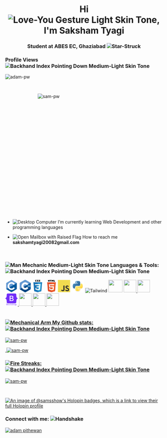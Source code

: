 <h1 align="center">Hi <img src="https://raw.githubusercontent.com/Tarikul-Islam-Anik/Animated-Fluent-Emojis/master/Emojis/Hand%20gestures/Love-You%20Gesture%20Light%20Skin%20Tone.png" alt="Love-You Gesture Light Skin Tone" width="25" height="25" />, I'm Saksham Tyagi</h1>
<h3 align="center">Student at ABES EC, Ghaziabad <img src="https://raw.githubusercontent.com/Tarikul-Islam-Anik/Animated-Fluent-Emojis/master/Emojis/Smilies/Star-Struck.png" alt="Star-Struck" width="25" height="25" /></h3>

<p align="right"> <h3>Profile Views <img src="https://raw.githubusercontent.com/Tarikul-Islam-Anik/Animated-Fluent-Emojis/master/Emojis/Hand%20gestures/Backhand%20Index%20Pointing%20Down%20Medium-Light%20Skin%20Tone.png" alt="Backhand Index Pointing Down Medium-Light Skin Tone" width="25" height="25" /></h3> <img src="https://komarev.com/ghpvc/?username=SamsShow&label=Profile%20views&color=0e75b6&style=flat"
    alt="adam-pw" /> 
  </p>

<br>

<p><img align="right" src="https://github.com/Adam-pw/Adam-pw/blob/main/animation_500_kxa883sd.gif" alt="sam-pw" width="400" height="400"/></p>


- <img src="https://raw.githubusercontent.com/Tarikul-Islam-Anik/Animated-Fluent-Emojis/master/Emojis/Objects/Desktop%20Computer.png" alt="Desktop Computer" width="25" height="25" /> I’m currently learning Web Development and other programming languages

- <img src="https://raw.githubusercontent.com/Tarikul-Islam-Anik/Animated-Fluent-Emojis/master/Emojis/Objects/Open%20Mailbox%20with%20Raised%20Flag.png" alt="Open Mailbox with Raised Flag" width="25" height="25" /> How to reach me **sakshamtyagi20082gmail.com**


<br>

<h3 align="left"><img src="https://raw.githubusercontent.com/Tarikul-Islam-Anik/Animated-Fluent-Emojis/master/Emojis/People%20with%20professions/Man%20Mechanic%20Medium-Light%20Skin%20Tone.png" alt="Man Mechanic Medium-Light Skin Tone" width="25" height="25" /> Languages & Tools: <img src="https://raw.githubusercontent.com/Tarikul-Islam-Anik/Animated-Fluent-Emojis/master/Emojis/Hand%20gestures/Backhand%20Index%20Pointing%20Down%20Medium-Light%20Skin%20Tone.png" alt="Backhand Index Pointing Down Medium-Light Skin Tone" width="25" height="25" /></h3>
<p align="left">
    <img src="https://raw.githubusercontent.com/devicons/devicon/master/icons/c/c-original.svg"
      alt="c" width="40" height="40" />
    <img src="https://raw.githubusercontent.com/devicons/devicon/master/icons/cplusplus/cplusplus-original.svg"
      alt="cplusplus" width="40" height="40" /><img
      src="https://raw.githubusercontent.com/devicons/devicon/master/icons/css3/css3-original-wordmark.svg" alt="css3"
      width="40" height="40" /> <img
      src="https://raw.githubusercontent.com/devicons/devicon/master/icons/html5/html5-original-wordmark.svg"
      alt="html5" width="40" height="40" /><img
      src="https://raw.githubusercontent.com/devicons/devicon/master/icons/javascript/javascript-original.svg"
      alt="javascript" width="40" height="40" /> 
<img
      src="https://raw.githubusercontent.com/devicons/devicon/master/icons/python/python-original.svg" alt="python"
      width="40" height="40" />
      <img src="https://upload.wikimedia.org/wikipedia/commons/d/d5/Tailwind_CSS_Logo.svg" alt="Tailwind"
       width="40" height="40" />
    <img src = "https://cdn.freebiesupply.com/logos/large/2x/react-logo-png-transparent.png" width="45" height="40" /> </a> <a href="sakshmtyagi.me" target="_blank"
    rel="noreferrer"> 
        <img src = "https://cdn.icon-icons.com/icons2/2415/PNG/512/typescript_plain_logo_icon_146316.png" width="40" height="40" /> </a> <a href="sakshmtyagi.me" target="_blank"
    rel="noreferrer">
    <img src = "https://icon-icons.com/downloadimage.php?id=130156&root=2107/PNG/512/&file=file_type_solidity_icon_130156.png" width="40" height="40" /> </a> <a href="sakshmtyagi.me" target="_blank"
    rel="noreferrer">
<br>
    <img src="https://raw.githubusercontent.com/devicons/devicon/master/icons/bootstrap/bootstrap-plain-wordmark.svg"
      alt="bootstrap" width="40" height="40" /> </a> <a href="sakshamtyagi.me" target="_blank"
    rel="noreferrer"> 
    <img src = "https://www.saashub.com/images/app/service_logos/177/5calsa790aop/large.png?1677920086" width="40" height="40" /> </a> <a href="sakshmtyagi.me" target="_blank"
    rel="noreferrer">
    <img src = "https://creazilla-store.fra1.digitaloceanspaces.com/icons/3220443/framer-icon-md.png" width="40" height="40" /> </a> <a href="sakshmtyagi.me" target="_blank"
    rel="noreferrer">
    <img src = "https://images.crunchbase.com/image/upload/c_pad,h_256,w_256,f_auto,q_auto:eco,dpr_1/psb6xekln4g9kklmnebo" width="40" height="40" /> </a> <a href="sakshmtyagi.me" target="_blank"
    rel="noreferrer">
    

<br>
<br>

<h3><img src="https://raw.githubusercontent.com/Tarikul-Islam-Anik/Animated-Fluent-Emojis/master/Emojis/Hand%20gestures/Mechanical%20Arm.png" alt="Mechanical Arm" width="25" height="25" /> My Github stats: <img src="https://raw.githubusercontent.com/Tarikul-Islam-Anik/Animated-Fluent-Emojis/master/Emojis/Hand%20gestures/Backhand%20Index%20Pointing%20Down%20Medium-Light%20Skin%20Tone.png" alt="Backhand Index Pointing Down Medium-Light Skin Tone" width="25" height="25" /> </h3>
<p><img align="center"
    src="https://github-readme-stats-sigma-five.vercel.app/api/top-langs?username=SamsShow&show_icons=true&locale=en&bg_color=0d1117&text_color=ffffff&layout=compact"
    alt="sam-pw" 
    bg_color=#808080/></p>

<p>&nbsp;<img align="center" src="https://github-readme-stats-sigma-five.vercel.app/api?username=SamsShow&show_icons=true&locale=en&bg_color=0d1117&text_color=ffffff&repo=convoychat"
    alt="sam-pw" /></p>

<h3><img src="https://raw.githubusercontent.com/Tarikul-Islam-Anik/Animated-Fluent-Emojis/master/Emojis/Travel%20and%20places/Fire.png" alt="Fire" width="25" height="25" /> Streaks: <img src="https://raw.githubusercontent.com/Tarikul-Islam-Anik/Animated-Fluent-Emojis/master/Emojis/Hand%20gestures/Backhand%20Index%20Pointing%20Down%20Medium-Light%20Skin%20Tone.png" alt="Backhand Index Pointing Down Medium-Light Skin Tone" width="25" height="25" /> </h3>

<p><img align="center" src="https://github-readme-streak-stats.herokuapp.com/?user=SamsShow&theme=dark&background=0d1117&date_format=M%20j%5B%2C%20Y%5D" alt="sam-pw" /></p>
<br>

[![An image of @samsshow's Holopin badges, which is a link to view their full Holopin profile](https://holopin.me/samsshow)](https://holopin.io/@samsshow)

<h3 align="left">Connect with me: <img src="https://raw.githubusercontent.com/Tarikul-Islam-Anik/Animated-Fluent-Emojis/master/Emojis/Hand%20gestures/Handshake.png" alt="Handshake" width="25" height="25" /></h3>
<p align="left">
  <a href="https://www.linkedin.com/in/sakshamtyagi28/" target="blank"><img align="center"
      src="https://raw.githubusercontent.com/rahuldkjain/github-profile-readme-generator/master/src/images/icons/Social/linked-in-alt.svg"
      alt="adam pithewan" height="30" width="40" /></a>

</p>
